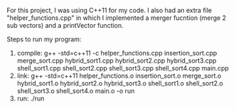 For this project, I was using C++11 for my code. I also had an extra file "helper_functions.cpp" in which I implemented a merger fucntion (merge 2 sub vectors) and a printVector function.

Steps to run my program:
1) compile: 
    g++ -std=c++11 -c helper_functions.cpp insertion_sort.cpp merge_sort.cpp hybrid_sort1.cpp hybrid_sort2.cpp hybrid_sort3.cpp shell_sort1.cpp shell_sort2.cpp 
    shell_sort3.cpp shell_sort4.cpp main.cpp
2) link:
    g++ -std=c++11 helper_functions.o insertion_sort.o merge_sort.o hybrid_sort1.o hybrid_sort2.o hybrid_sort3.o shell_sort1.o shell_sort2.o shell_sort3.o
    shell_sort4.o main.o -o run
3) run:
    ./run



